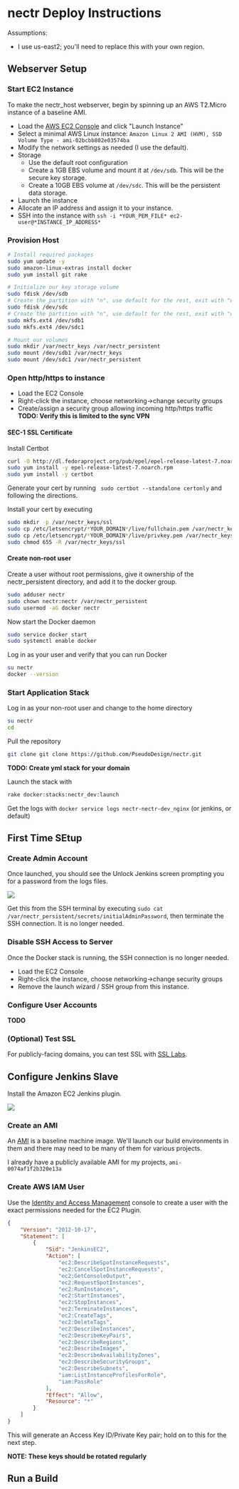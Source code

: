 # nectr Deploy Instructions

Assumptions:

- I use us-east2; you'll need to replace this with your own region.

## Webserver Setup

### Start EC2 Instance

To make the nectr_host webserver, begin by spinning up an AWS T2.Micro instance of a baseline AMI.

- Load the [AWS EC2 Console](https://console.aws.amazon.com/ec2) and click "Launch Instance"
- Select a minimal AWS Linux instance: `Amazon Linux 2 AMI (HVM), SSD Volume Type - ami-02bcbb802e03574ba`
- Modify the network settings as needed (I use the default).
- Storage
  - Use the default root configuration
  - Create a 1GB EBS volume and mount it at `/dev/sdb`.  This will be the secure key storage.
  - Create a 10GB EBS volume at `/dev/sdc`.  This will be the persistent data storage.
- Launch the instance
- Allocate an IP address and assign it to your instance.
- SSH into the instance with `ssh -i *YOUR_PEM_FILE* ec2-user@*INSTANCE_IP_ADDRESS*`

### Provision Host

```bash
# Install required packages
sudo yum update -y
sudo amazon-linux-extras install docker
sudo yum install git rake

# Initialize our key storage volume
sudo fdisk /dev/sdb
# Create the partition with "n", use default for the rest, exit with "w"
sudo fdisk /dev/sdc
# Create the partition with "n", use default for the rest, exit with "w"
sudo mkfs.ext4 /dev/sdb1
sudo mkfs.ext4 /dev/sdc1

# Mount our volumes
sudo mkdir /var/nectr_keys /var/nectr_persistent
sudo mount /dev/sdb1 /var/nectr_keys
sudo mount /dev/sdc1 /var/nectr_persistent

```

### Open http/https to instance

- Load the EC2 Console
- Right-click the instance, choose networking->change security groups
- Create/assign a security group allowing incoming http/https traffic **TODO: Verify this is limited to the sync VPN**

#### SEC-1 SSL Certificate

Install Certbot

```bash
curl -O http://dl.fedoraproject.org/pub/epel/epel-release-latest-7.noarch.rpm
sudo yum install -y epel-release-latest-7.noarch.rpm
sudo yum install -y certbot
```

Generate your cert by running ` sudo certbot --standalone certonly` and following the directions.

Install your cert by executing

```bash
sudo mkdir -p /var/nectr_keys/ssl
sudo cp /etc/letsencrypt/*YOUR_DOMAIN*/live/fullchain.pem /var/nectr_keys/ssl/nectr.crt
sudo cp /etc/letsencrypt/*YOUR_DOMAIN*/live/privkey.pem /var/nectr_keys/ssl/nectr.key
sudo chmod 655 -R /var/nectr_keys/ssl
```

#### Create non-root user

Create a user without root permissions, give it ownership of the nectr_persistent directory, and add it to the docker group.

```bash
sudo adduser nectr
sudo chown nectr:nectr /var/nectr_persistent
sudo usermod -aG docker nectr
```

Now start the Docker daemon

```bash
sudo service docker start
sudo systemctl enable docker
```

Log in as your user and verify that you can run Docker

```bash
su nectr
docker --version
```

### Start Application Stack

Log in as your non-root user and change to the home directory

```bash
su nectr
cd
```

Pull the repository

```bash
git clone git clone https://github.com/PseudoDesign/nectr.git
```

**TODO: Create yml stack for your domain**

Launch the stack with

```bash
rake docker:stacks:nectr_dev:launch
```

Get the logs with `docker service logs nectr-nectr-dev_nginx` (or jenkins, or default)

## First Time SEtup

### Create Admin Account

Once launched, you should see the Unlock Jenkins screen prompting you for a password from the logs files.

![](images/unlock_jenkins.png)

Get this from the SSH terminal by executing `sudo cat /var/nectr_persistent/secrets/initialAdminPassword`, then terminate the SSH connection.  It is no longer needed.

### Disable SSH Access to Server

Once the Docker stack is running, the SSH connection is no longer needed.

- Load the EC2 Console
- Right-click the instance, choose networking->change security groups
- Remove the launch wizard / SSH group from this instance.

### Configure User Accounts

**TODO**

### (Optional) Test SSL

For publicly-facing domains, you can test SSL with [SSL Labs](https://www.ssllabs.com/ssltest/analyze.html?d=nectr.dev).

## Configure Jenkins Slave

Install the Amazon EC2 Jenkins plugin.

![](images/ec2_plugin.png)

### Create an AMI

An [AMI](https://docs.aws.amazon.com/AWSEC2/latest/UserGuide/AMIs.html) is a baseline machine image.  We'll launch our build environments in them and there may need to be many of them for various projects.

I already have a publicly available AMI for my projects, `ami-0074af1f2b320e13a`

### Create AWS IAM User

Use the [Identity and Access Management](https://console.aws.amazon.com/iam/home#/home) console to create a user with the exact permissions needed for the EC2 Plugin.

```json
{
    "Version": "2012-10-17",
    "Statement": [
        {
            "Sid": "JenkinsEC2",
            "Action": [
                "ec2:DescribeSpotInstanceRequests",
                "ec2:CancelSpotInstanceRequests",
                "ec2:GetConsoleOutput",
                "ec2:RequestSpotInstances",
                "ec2:RunInstances",
                "ec2:StartInstances",
                "ec2:StopInstances",
                "ec2:TerminateInstances",
                "ec2:CreateTags",
                "ec2:DeleteTags",
                "ec2:DescribeInstances",
                "ec2:DescribeKeyPairs",
                "ec2:DescribeRegions",
                "ec2:DescribeImages",
                "ec2:DescribeAvailabilityZones",
                "ec2:DescribeSecurityGroups",
                "ec2:DescribeSubnets",
                "iam:ListInstanceProfilesForRole",
                "iam:PassRole"
            ],
            "Effect": "Allow",
            "Resource": "*"
        }
    ]
}
```

This will generate an Access Key ID/Private Key pair; hold on to this for the next step.

**NOTE: These keys should be rotated regularly**

## Run a Build
